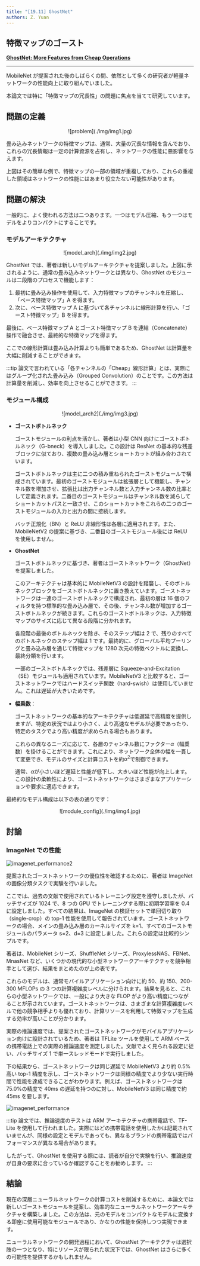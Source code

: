 ```yaml
---
title: "[19.11] GhostNet"
authors: Z. Yuan
---
```


## 特徴マップのゴースト

[**GhostNet: More Features from Cheap Operations**](https://arxiv.org/abs/1911.11907)

---

MobileNet が提案された後のしばらくの間、依然として多くの研究者が軽量ネットワークの性能向上に取り組んでいました。

本論文では特に「特徴マップの冗長性」の問題に焦点を当てて研究しています。

## 問題の定義

<div align="center">
<figure style={{"width": "70%"}}>
![problem](./img/img1.jpg)
</figure>
</div>

畳み込みネットワークの特徴マップは、通常、大量の冗長な情報を含んでおり、これらの冗長情報は一定の計算資源を占有し、ネットワークの性能に悪影響を与えます。

上図はその簡単な例で、特徴マップの一部の領域が重複しており、これらの重複した領域はネットワークの性能にはあまり役立たない可能性があります。

## 問題の解決

一般的に、よく使われる方法は二つあります。一つはモデル圧縮、もう一つはモデルをよりコンパクトにすることです。

### モデルアーキテクチャ

<div align="center">
<figure style={{"width": "70%"}}>
![model_arch](./img/img2.jpg)
</figure>
</div>

GhostNet では、著者は新しいモデルアーキテクチャを提案しました。上図に示されるように、通常の畳み込みネットワークとは異なり、GhostNet のモジュールは二段階のプロセスで機能します：

1. 最初に畳み込み操作を使用して、入力特徴マップのチャンネルを圧縮し、「ベース特徴マップ」A を得ます。
2. 次に、ベース特徴マップ A に基づいて各チャンネルに線形計算を行い、「ゴースト特徴マップ」B を得ます。

最後に、ベース特徴マップ A とゴースト特徴マップ B を連結（Concatenate）操作で融合させ、最終的な特徴マップを得ます。

ここでの線形計算は畳み込み計算よりも簡単であるため、GhostNet は計算量を大幅に削減することができます。

:::tip
論文で言われている「各チャンネルの「Cheap」線形計算」とは、実際にはグループ化された畳み込み（Grouped Convolution）のことです。この方法は計算量を削減し、効率を向上させることができます。
:::

### モジュール構成

<div align="center">
<figure style={{"width": "60%"}}>
![model_arch2](./img/img3.jpg)
</figure>
</div>

- **ゴーストボトルネック**

  ゴーストモジュールの利点を活かし、著者は小型 CNN 向けにゴーストボトルネック（G-bneck）を導入しました。この設計は ResNet の基本的な残差ブロックに似ており、複数の畳み込み層とショートカットが組み合わされています。

  ゴーストボトルネックは主に二つの積み重ねられたゴーストモジュールで構成されています。最初のゴーストモジュールは拡張層として機能し、チャンネル数を増加させ、拡張比は出力チャンネル数と入力チャンネル数の比率として定義されます。二番目のゴーストモジュールはチャンネル数を減らしてショートカットパスと一致させ、このショートカットをこれらの二つのゴーストモジュールの入力と出力の間に接続します。

  バッチ正規化（BN）と ReLU 非線形性は各層に適用されます。また、MobileNetV2 の提案に基づき、二番目のゴーストモジュール後には ReLU を使用しません。

- **GhostNet**

  ゴーストボトルネックに基づき、著者はゴーストネットワーク（GhostNet）を提案しました。

  このアーキテクチャは基本的に MobileNetV3 の設計を踏襲し、そのボトルネックブロックをゴーストボトルネックに置き換えています。ゴーストネットワークは一連のゴーストボトルネックで構成され、最初の層は 16 個のフィルタを持つ標準的な畳み込み層で、その後、チャンネル数が増加するゴーストボトルネックが続きます。これらのゴーストボトルネックは、入力特徴マップのサイズに応じて異なる段階に分かれます。

  各段階の最後のボトルネックを除き、そのステップ幅は 2 で、残りのすべてのボトルネックのステップ幅は 1 です。最終的に、グローバル平均プーリングと畳み込み層を通じて特徴マップを 1280 次元の特徴ベクトルに変換し、最終分類を行います。

  一部のゴーストボトルネックでは、残差層に Squeeze-and-Excitation（SE）モジュールも適用されています。MobileNetV3 と比較すると、ゴーストネットワークではハードスイッチ関数（hard-swish）は使用していません。これは遅延が大きいためです。

- **幅乗数**：

  ゴーストネットワークの基本的なアーキテクチャは低遅延で高精度を提供しますが、特定の状況ではより小さく、より高速なモデルが必要であったり、特定のタスクでより高い精度が求められる場合もあります。

  これらの異なるニーズに応じて、各層のチャンネル数にファクター$\alpha$（幅乗数）を掛けることができます。これにより、ネットワーク全体の幅を一貫して変更でき、モデルのサイズと計算コストを約$\alpha^2$で制御できます。

  通常、$\alpha$が小さいほど遅延と性能が低下し、大きいほど性能が向上します。この設計の柔軟性により、ゴーストネットワークはさまざまなアプリケーションや要求に適応できます。

最終的なモデル構成は以下の表の通りです：

<div align="center">
<figure style={{"width": "60%"}}>
![module_config](./img/img4.jpg)
</figure>
</div>

## 討論

### ImageNet での性能

![imagenet_performance2](./img/img6.jpg)

提案されたゴーストネットワークの優位性を確認するために、著者は ImageNet の画像分類タスクで実験を行いました。

ここでは、過去の文献で使用されているトレーニング設定を遵守しましたが、バッチサイズが 1024 で、8 つの GPU でトレーニングする際に初期学習率を 0.4 に設定しました。すべての結果は、ImageNet の検証セットで単回切り取り（single-crop）の top-1 性能を使用して報告されています。ゴーストネットワークの場合、メインの畳み込み層のカーネルサイズを k=1、すべてのゴーストモジュールのパラメータ s=2、d=3 に設定しました。これらの設定は比較的シンプルです。

著者は、MobileNet シリーズ、ShuffleNet シリーズ、ProxylessNAS、FBNet、MnasNet など、いくつかの現代的な小型ネットワークアーキテクチャを競争相手として選び、結果をまとめたのが上の表です。

これらのモデルは、通常モバイルアプリケーション向けに約 50、約 150、200-300 MFLOPs の 3 つの計算複雑度レベルに分けられます。結果を見ると、これらの小型ネットワークでは、一般により大きな FLOP がより高い精度につながることが示されています。ゴーストネットワークは、さまざまな計算複雑度レベルで他の競争相手よりも優れており、計算リソースを利用して特徴マップを生成する効率が高いことが分かります。

実際の推論速度では、提案されたゴーストネットワークがモバイルアプリケーション向けに設計されているため、著者は TFLite ツールを使用して ARM ベースの携帯電話上での実際の推論速度を測定しました。文献でよく見られる設定に従い、バッチサイズ 1 で単一スレッドモードで実行しました。

下の結果から、ゴーストネットワークは同じ遅延で MobileNetV3 より約 0.5%高い top-1 精度を示し、ゴーストネットワークは同様の精度でより少ない実行時間で性能を達成できることがわかります。例えば、ゴーストネットワークは 75.0%の精度で 40ms の遅延を持つのに対し、MobileNetV3 は同じ精度で約 45ms を要します。

![imagenet_performance](./img/img5.jpg)

:::tip
論文では、推論速度のテストは ARM アーキテクチャの携帯電話で、TF-Lite を使用して行われました。実際にはどの携帯電話を使用したかは記載されていませんが、同様の設定とモデルであっても、異なるブランドの携帯電話ではパフォーマンスが異なる場合があります。

したがって、GhostNet を使用する際には、読者が自分で実験を行い、推論速度が自身の要求に合っているか確認することをお勧めします。
:::

## 結論

現在の深層ニューラルネットワークの計算コストを削減するために、本論文では新しいゴーストモジュールを提案し、効率的なニューラルネットワークアーキテクチャを構築しました。この方法は、元のモデルをコンパクトなモデルに変換する即座に使用可能なモジュールであり、かなりの性能を保持しつつ実現できます。

ニューラルネットワークの開発過程において、GhostNet アーキテクチャは選択肢の一つとなり、特にリソースが限られた状況下では、GhostNet はさらに多くの可能性を提供するかもしれません。
